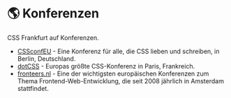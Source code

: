 # :earth_americas: Konferenzen

<!-- TODO: Add more conferences. -->

CSS Frankfurt auf Konferenzen.

- [CSSconfEU](https://cssconf.eu) - Eine Konferenz für alle, die CSS lieben und schreiben, in Berlin, Deutschland.
- [dotCSS](https://dotcss.io) - Europas größte CSS-Konferenz in Paris, Frankreich.
- [fronteers.nl](https://fronteers.nl/congres/2018) - Eine der wichtigsten europäischen Konferenzen zum Thema Frontend-Web-Entwicklung, die seit 2008 jährlich in Amsterdam stattfindet.
